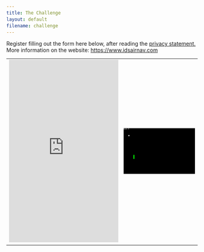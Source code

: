 ```yaml
---
title: The Challenge
layout: default
filename: challenge
--- 
```


Register filling out the form here below, after reading the <a href="https://andreagalle.github.io/snake-autoplay/Informativa_Student_Competition_IDSAirNav.pdf" target="_blank">privacy statement.</a> More information on the website: <a href="https://www.idsairnav.com">https://www.idsairnav.com</a>

<style>
td, th {
   border: none!important;
}
</style>

<table>
   <colgroup>
      <col width="60%"/>
      <col width="50%"/>
   </colgroup>
   <tr>
      <td>
         <iframe width="640px" height="480px" src="https://forms.office.com/Pages/ResponsePage.aspx?id=bAx2XbLlkEehQwE1gMxwxvB_cjwBOhJJorJLzuuy-6VUQUkwSjZGNkNDMlY4Q1kxMlBGQlNQQlFVMi4u&embed=true" frameborder="0" marginwidth="0" marginheight="0" style="border: none; max-width:100%; max-height:100vh" allowfullscreen webkitallowfullscreen mozallowfullscreen msallowfullscreen> </iframe>
      </td>
      <td>
         <p align="center"><img src="img/snake_demo.gif" style="margin:auto"></p>
      </td>
   </tr>
</table>